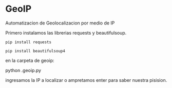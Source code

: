 # GeoIP
Automatizacion de Geolocalizacion por medio de IP

Primero instalamos las librerias requests y beautifulsoup.


    pip install requests
    
    pip install beautifulsoup4


en la carpeta de geoip:

  python .geoip.py
  
  ingresamos la IP a localizar o ampretamos enter para saber nuestra pisision.
  
  
  
  
  
